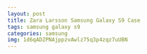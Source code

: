```yaml
---
layout: post
title: Zara Larsson Samsung Galaxy S9 Case
tags: samsung galaxy s9
categories: samsung
img: 1d6qADZPNAjppzvAwlz75q3p4zqz7uUBN
---
```

